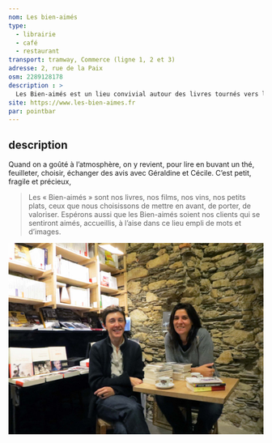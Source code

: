 ```yaml
---
nom: Les bien-aimés
type: 
  - librairie
  - café
  - restaurant
transport: tramway, Commerce (ligne 1, 2 et 3)
adresse: 2, rue de la Paix
osm: 2289128178
description : >
  Les Bien-aimés est un lieu convivial autour des livres tournés vers la littérature et les films. Un lieu où l’on peut flâner, boire un verre, manger, lire et grignoter.
site: https://www.les-bien-aimes.fr
par: pointbar
---
```


## description

Quand on a goûté à l’atmosphère, on y revient, pour lire en buvant un thé, feuilleter, choisir, échanger des avis avec Géraldine et Cécile. C’est petit, fragile et précieux,

>  Les « Bien-aimés » sont nos livres, nos films, nos vins, nos petits plats, ceux que nous choisissons de mettre en avant, de porter, de valoriser. Espérons aussi que les Bien-aimés soient nos clients qui se sentiront aimés, accueillis, à l’aise dans ce lieu empli de mots et d’images.

![Les bien-aimés](./media//les-bien-aimes.jpg)